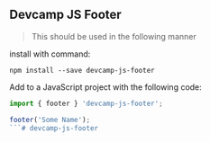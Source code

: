 ## Devcamp JS Footer

>This should be used in the following manner

install with command:

```
npm install --save devcamp-js-footer
```

Add to a JavaScript project with the following code:

```javascript
import { footer } 'devcamp-js-footer';

footer('Some Name');
```# devcamp-js-footer

